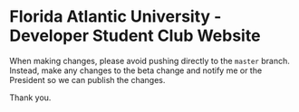 # Florida Atlantic University - Developer Student Club Website

When making changes, please avoid pushing directly to the `master` branch. Instead, make any changes to the beta change and notify me or the President so we can publish the changes.

Thank you.
